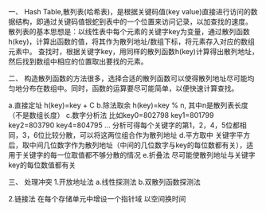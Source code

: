 一、
Hash Table,散列表(哈希表)，是根据关键码值(key value)直接进行访问的数据结构，即通过关键码值银蛇到表中的一个位置来访问记录，以加查找的速度。
散列表的基本思想是：以线性表中每个元素的关键字key为变量，通过散列函数h(key)，计算出函数的值，将其作为散列地址/数组下标，将元素存入对应的数组元素中。
查找时，根据关键字key，用同样的散列函数h(key)计算得出散列地址，然后找到数组中相应的位置取出要找的元素。

二、
构造散列函数的方法很多，选择合适的散列函数可以使得散列地址尽可能均匀地分布在数组中。同时，函数的运算要尽可能简单，以便快速计算查找。

a.直接定址 h(key)=key + C
b.除法取余 h(key)=key % n, 其中n是散列表长度（不是数组长度）
c.数字分析法
比如key0=802798
key1=801799
key2=803790
key4=804795
...
分析可得每个关键字的第1，2，4，5位都相同，3，6位比较分散，可以将这两位组合作为散列地址
d.平方取中
关键字平方后，取中间几位数字作为散列地址（中间的几位数字与key的每位数都有关），适用于关键字的每一位取值都不够分散的情况
e.折叠法
尽可能使散列地址与关键字key的每位数值都有关

三、
处理冲突
1.开放地址法
a.线性探测法
b.双散列函数探测法

2.链接法
在每个存储单元中增设一个指针域
以空间换时间

